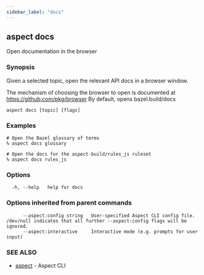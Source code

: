 ```yaml
---
sidebar_label: "docs"
---
```

## aspect docs

Open documentation in the browser

### Synopsis

Given a selected topic, open the relevant API docs in a browser window.

The mechanism of choosing the browser to open is documented at https://github.com/pkg/browser
By default, opens bazel.build/docs

```
aspect docs [topic] [flags]
```

### Examples

```
# Open the Bazel glossary of terms
% aspect docs glossary

# Open the docs for the aspect-build/rules_js ruleset
% aspect docs rules_js
```

### Options

```
  -h, --help   help for docs
```

### Options inherited from parent commands

```
      --aspect:config string   User-specified Aspect CLI config file. /dev/null indicates that all further --aspect:config flags will be ignored.
      --aspect:interactive     Interactive mode (e.g. prompts for user input)
```

### SEE ALSO

* [aspect](aspect.md)	 - Aspect CLI

